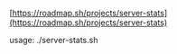 [https://roadmap.sh/projects/server-stats](https://roadmap.sh/projects/server-stats)

usage:
./server-stats.sh
